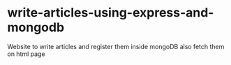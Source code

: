 # write-articles-using-express-and-mongodb
Website to write articles and register them inside mongoDB also fetch them on html page 

